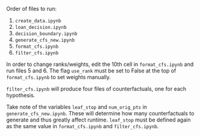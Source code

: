 Order of files to run:
1) `create_data.ipynb`
2) `loan_decision.ipynb`
3) `decision_boundary.ipynb`
4) `generate_cfs_new.ipynb`
5) `format_cfs.ipynb`
6) `filter_cfs.ipynb`

In order to change ranks/weights, edit the 10th cell in `format_cfs.ipynb` and run files 5 and 6. The flag `use_rank` must be set to False at the top of `format_cfs.ipynb` to set weights manually.

`filter_cfs.ipynb` will produce four files of counterfactuals, one for each hypothesis.

Take note of the variables `leaf_stop` and `num_orig_pts` in `generate_cfs_new.ipynb`. These will determine how many counterfactuals to generate and thus greatly affect runtime. `leaf_stop` must be defined again as the same value in `format_cfs.ipynb` and `filter_cfs.ipynb`.